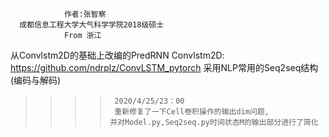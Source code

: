 
                作者:张智察                
      成都信息工程大学大气科学学院2018级硕士 
                From 浙江                  

从Convlstm2D的基础上改编的PredRNN
Convlstm2D: https://github.com/ndrplz/ConvLSTM_pytorch 
采用NLP常用的Seq2seq结构(编码与解码)
 >>>>      2020/4/25/23：00
 >>>>      重新修复了一下Cell卷积操作的输出dim问题,
 >>>>     并对Model.py,Seq2seq.py时间状态M的输出部分进行了简化
